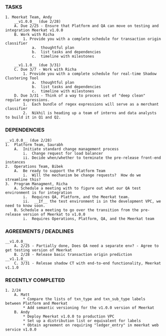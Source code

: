 ### TASKS
	1. Meerkat Team, Andy
		__v1.0.0__ (due 2/28)
		A. Due 2/25 - Ensure that Platform and QA can move on testing and integration Meerkat v1.0.0
		B. Work with Richa
			1. Provide you with a complete schedule for transaction origin classifier
				a.  thoughtful plan
				b.  list tasks and dependencies
				c.  timeline with milestones

		__v1.1.0__ (due 3/31)
		C. Due 3/7 - Work with Richa
			1. Provide you with a complete schedule for real-time Shadow Clustering Tool
				a.  thoughtful plan
				b.  list tasks and dependencies
				c.  timeline with milestones
		D. Due 3/31 - Think of a way to process set of "deep clean" regular expressions.
			1.  Each bundle of regex expressions will serve as a merchant classifier
			2.  Nikhil is heading up a team of interns and data analysts to build it in Q1 and Q2.

### DEPENDENCIES
	__v1.0.0__ (due 2/28)
	1.  Platform Team, Saurabh
		A.  Initiate standard change management process
			i.  Change request for load balancer
			ii. Decide when/whether to terminate the pre-release front-end instances
	2.  Operations Team, Bibek
		A.  Be ready to support the Platform Team
			i.  Will the mechanism be change requests?  How do we streamline this?
	3.  Program Managment, Richa
		A. Schedule a meeting with to figure out what our QA test environment is for integration
			i.  Requires QA, Platform, and the Meerkat team.
			ii.  __If__ the test environment is in the development VPC, we need to know soon.
		B. Schedule a meeting to go over the transition from the pre-release version of Meerkat to v1.0.0
			i.  Requires Operations, Platform, QA, and the Meerkat team

### AGREEMENTS / DEADLINES
	__v1.0.0__
		A. 2/25 - Partially done, Does QA need a separate env? - Agree to get testing version of Meerkat
		B. 2/28 - Release basic transaction origin prediction
	__v1.1.0__
		C. 3/31 - Relesae shadow CT with end-to-end functionality, Meerkat v1.1.0

### RECENTLY COMPLETED
	1. 2/24
		A. Matt
			* Compare the lists of txn_type and txn_sub_type labels between Platform and Meerkat
			* Add semantic versioning for the v1.0.0 version of Meerkat
		B. Andy
			* Deploy Meerkat v1.0.0 to production VPC
			* Set up a distribution list or equivalent for labels
			* Obtain agreement on requiring "ledger_entry" in meerkat web service v1.0.0



